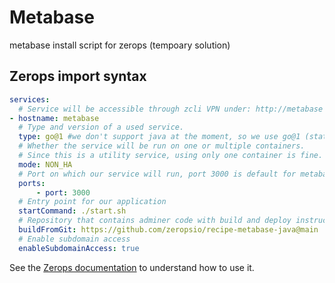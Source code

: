 # Metabase
metabase install script for zerops (tempoary solution)

## Zerops import syntax

```yaml
services:
  # Service will be accessible through zcli VPN under: http://metabase
- hostname: metabase
  # Type and version of a used service.
  type: go@1 #we don't support java at the moment, so we use go@1 (static binary container)
  # Whether the service will be run on one or multiple containers.
  # Since this is a utility service, using only one container is fine.
  mode: NON_HA
  # Port on which our service will run, port 3000 is default for metabase
  ports:
      - port: 3000
  # Entry point for our application
  startCommand: ./start.sh
  # Repository that contains adminer code with build and deploy instructions.
  buildFromGit: https://github.com/zeropsio/recipe-metabase-java@main
  # Enable subdomain access
  enableSubdomainAccess: true
```

See the [Zerops documentation](https://docs.zerops.io/documentation/export-import/project-service-export-import.html) to understand how to use it.